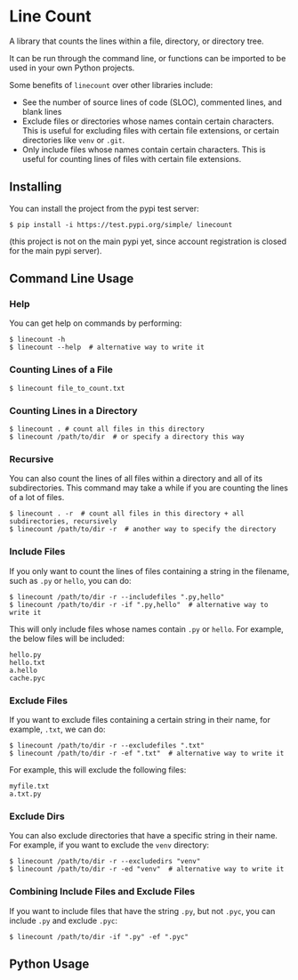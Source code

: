 # Line Count
A library that counts the lines within a file, directory, or directory tree.

It can be run through the command line, or functions can be imported to be used in your own Python projects.

Some benefits of `linecount` over other libraries include:
- See the number of source lines of code (SLOC), commented lines, and blank lines
- Exclude files or directories whose names contain certain characters. This is useful for excluding files with certain file extensions, or certain directories like `venv` or `.git`.
- Only include files whose names contain certain characters. This is useful for counting lines of files with certain file extensions.

## Installing

You can install the project from the pypi test server:
```shell
$ pip install -i https://test.pypi.org/simple/ linecount
```
(this project is not on the main pypi yet, since account registration is closed for the main pypi server).

## Command Line Usage

### Help
You can get help on commands by performing:

```shell
$ linecount -h
$ linecount --help  # alternative way to write it
```

### Counting Lines of a File

```shell
$ linecount file_to_count.txt
```

### Counting Lines in a Directory
```shell
$ linecount . # count all files in this directory
$ linecount /path/to/dir  # or specify a directory this way
```

### Recursive
You can also count the lines of all files within a directory and all of its subdirectories. This command may take a while if you are counting the lines of a lot of files.
```shell
$ linecount . -r  # count all files in this directory + all subdirectories, recursively
$ linecount /path/to/dir -r  # another way to specify the directory
```

### Include Files
If you only want to count the lines of files containing a string in the filename, such as `.py` or `hello`, you can do:
```shell
$ linecount /path/to/dir -r --includefiles ".py,hello"
$ linecount /path/to/dir -r -if ".py,hello"  # alternative way to write it
```
This will only include files whose names contain `.py` or `hello`.  For example, the below files will be included:
```
hello.py
hello.txt
a.hello
cache.pyc
```

### Exclude Files
If you want to exclude files containing a certain string in their name, for example, `.txt`, we can do:
```shell
$ linecount /path/to/dir -r --excludefiles ".txt"
$ linecount /path/to/dir -r -ef ".txt"  # alternative way to write it
```

For example, this will exclude the following files:
```
myfile.txt
a.txt.py
```

### Exclude Dirs
You can also exclude directories that have a specific string in their name. For example, if you want to exclude the `venv` directory:
```shell
$ linecount /path/to/dir -r --excludedirs "venv"
$ linecount /path/to/dir -r -ed "venv"  # alternative way to write it
```

### Combining Include Files and Exclude Files
If you want to include files that have the string `.py`, but not `.pyc`, you can include `.py` and exclude `.pyc`:
```shell
$ linecount /path/to/dir -if ".py" -ef ".pyc"
```

## Python Usage